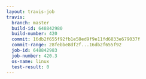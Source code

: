 ```yaml
---
layout: travis-job
travis:
  branch: master
  build-id: 648842980
  build-number: 420
  commit: 16db2f655f92fb1e58ed9f9e11fd6833e679037f
  commit-range: 28febbe8df2f...16db2f655f92
  job-id: 648842983
  job-number: 420.3
  os-name: linux
  test-result: 0
---
```


